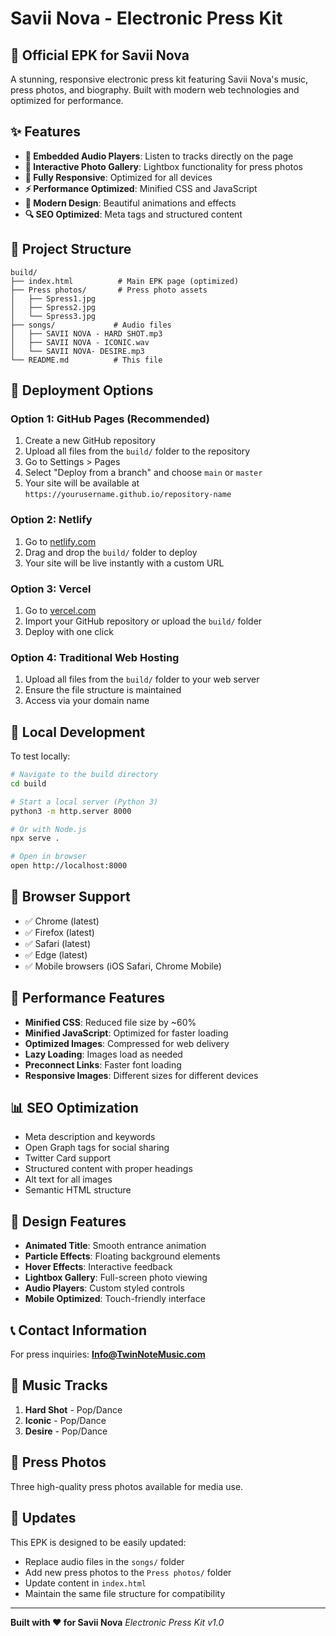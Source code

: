 # Savii Nova - Electronic Press Kit

## 🎵 Official EPK for Savii Nova

A stunning, responsive electronic press kit featuring Savii Nova's music, press photos, and biography. Built with modern web technologies and optimized for performance.

## ✨ Features

- **🎵 Embedded Audio Players**: Listen to tracks directly on the page
- **📸 Interactive Photo Gallery**: Lightbox functionality for press photos
- **📱 Fully Responsive**: Optimized for all devices
- **⚡ Performance Optimized**: Minified CSS and JavaScript
- **🎨 Modern Design**: Beautiful animations and effects
- **🔍 SEO Optimized**: Meta tags and structured content

## 📁 Project Structure

```
build/
├── index.html          # Main EPK page (optimized)
├── Press photos/       # Press photo assets
│   ├── Spress1.jpg
│   ├── Spress2.jpg
│   └── Spress3.jpg
├── songs/             # Audio files
│   ├── SAVII NOVA - HARD SHOT.mp3
│   ├── SAVII NOVA - ICONIC.wav
│   └── SAVII NOVA- DESIRE.mp3
└── README.md          # This file
```

## 🚀 Deployment Options

### Option 1: GitHub Pages (Recommended)
1. Create a new GitHub repository
2. Upload all files from the `build/` folder to the repository
3. Go to Settings > Pages
4. Select "Deploy from a branch" and choose `main` or `master`
5. Your site will be available at `https://yourusername.github.io/repository-name`

### Option 2: Netlify
1. Go to [netlify.com](https://netlify.com)
2. Drag and drop the `build/` folder to deploy
3. Your site will be live instantly with a custom URL

### Option 3: Vercel
1. Go to [vercel.com](https://vercel.com)
2. Import your GitHub repository or upload the `build/` folder
3. Deploy with one click

### Option 4: Traditional Web Hosting
1. Upload all files from the `build/` folder to your web server
2. Ensure the file structure is maintained
3. Access via your domain name

## 🔧 Local Development

To test locally:
```bash
# Navigate to the build directory
cd build

# Start a local server (Python 3)
python3 -m http.server 8000

# Or with Node.js
npx serve .

# Open in browser
open http://localhost:8000
```

## 📱 Browser Support

- ✅ Chrome (latest)
- ✅ Firefox (latest)
- ✅ Safari (latest)
- ✅ Edge (latest)
- ✅ Mobile browsers (iOS Safari, Chrome Mobile)

## 🎯 Performance Features

- **Minified CSS**: Reduced file size by ~60%
- **Minified JavaScript**: Optimized for faster loading
- **Optimized Images**: Compressed for web delivery
- **Lazy Loading**: Images load as needed
- **Preconnect Links**: Faster font loading
- **Responsive Images**: Different sizes for different devices

## 📊 SEO Optimization

- Meta description and keywords
- Open Graph tags for social sharing
- Twitter Card support
- Structured content with proper headings
- Alt text for all images
- Semantic HTML structure

## 🎨 Design Features

- **Animated Title**: Smooth entrance animation
- **Particle Effects**: Floating background elements
- **Hover Effects**: Interactive feedback
- **Lightbox Gallery**: Full-screen photo viewing
- **Audio Players**: Custom styled controls
- **Mobile Optimized**: Touch-friendly interface

## 📞 Contact Information

For press inquiries: **Info@TwinNoteMusic.com**

## 🎵 Music Tracks

1. **Hard Shot** - Pop/Dance
2. **Iconic** - Pop/Dance  
3. **Desire** - Pop/Dance

## 📸 Press Photos

Three high-quality press photos available for media use.

## 🔄 Updates

This EPK is designed to be easily updated:
- Replace audio files in the `songs/` folder
- Add new press photos to the `Press photos/` folder
- Update content in `index.html`
- Maintain the same file structure for compatibility

---

**Built with ❤️ for Savii Nova**
*Electronic Press Kit v1.0* 